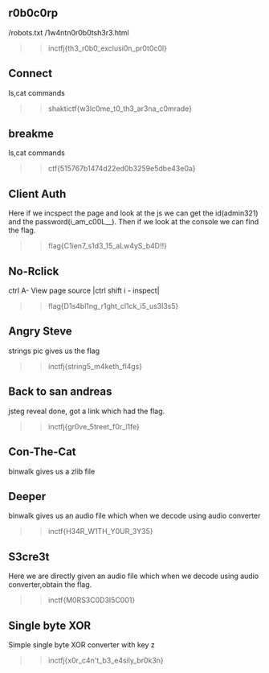 ## r0b0c0rp
/robots.txt /1w4ntn0r0b0tsh3r3.html
>> inctfj{th3_r0b0_exclusi0n_pr0t0c0l}
## Connect
ls,cat commands
>> shaktictf{w3lc0me_t0_th3_ar3na_c0mrade}
## breakme
ls,cat commands
>>ctf{515767b1474d22ed0b3259e5dbe43e0a}
## Client Auth
Here if we incspect the page and look at the js we can get the id(admin321) and the password(i_am_c00L__). Then if we look at the console we can find the flag.
>>flag{C1ien7_s1d3_15_aLw4yS_b4D!!}
## No-Rclick
ctrl A- View page source  |ctrl shift i - inspect|
>>flag{D1s4bl1ng_r1ght_cl1ck_i5_us3l3s5}
## Angry Steve
strings pic gives us the flag
>> inctfj{string5_m4keth_fl4gs}
## Back to san andreas
jsteg reveal done, got a link which had the flag.
>> inctfj{gr0ve_5treet_f0r_l1fe}
## Con-The-Cat
binwalk gives us a zlib file
## Deeper
binwalk gives us an audio file which when we decode using audio converter
>> inctf{H34R_W1TH_Y0UR_3Y35}
## S3cre3t
Here we are directly given an audio file which when we decode using audio converter,obtain the flag. 
>> inctf{M0RS3C0D3I5C001}
## Single byte XOR
Simple single byte XOR converter with key z
>> inctfj{x0r_c4n't_b3_e4sily_br0k3n}
